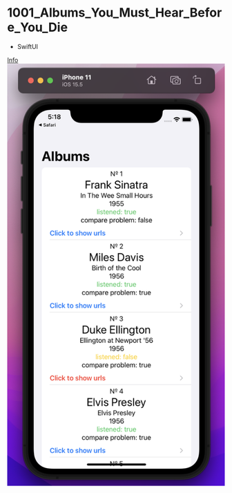 # 1001_Albums_You_Must_Hear_Before_You_Die
* SwiftUI

[Info](https://en.wikipedia.org/wiki/1001_Albums_You_Must_Hear_Before_You_Die)
![preview](https://github.com/GromovHub/1001-Albums/blob/main/ScreenShot2022-07-17.png)

